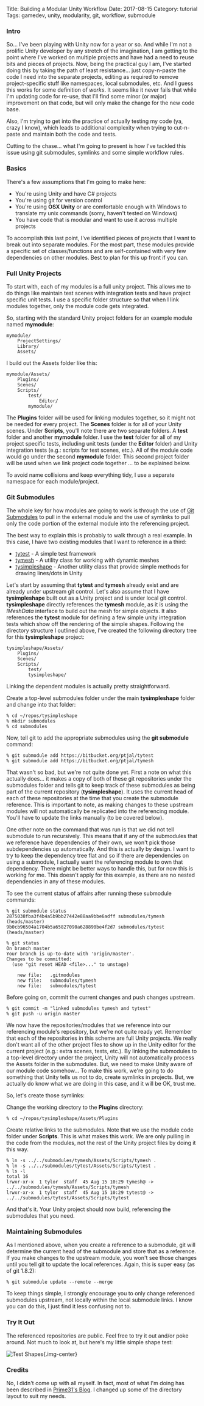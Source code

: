 Title: Building a Modular Unity Workflow
Date: 2017-08-15
Category: tutorial
Tags: gamedev, unity, modularity, git, workflow, submodule

### Intro

So... I've been playing with Unity now for a year or so.  And while I'm not a prolific Unity
developer by any stretch of the imagination, I am getting to the point where I've worked on
multiple projects and have had a need to reuse bits and pieces of projects.  Now, being the
practical guy I am, I've started doing this by taking the path of least resistance... just
copy-n-paste the code I need into the separate projects, editing as required to remove
project-specific stuff like namespaces, local submodules, etc.  And I guess this works for some
definition of *works*.  It seems like it never fails that while I'm updating code for re-use,
that I'll find some minor (or major) improvement on that code, but will only make the change for
the new code base.

Also, I'm trying to get into the practice of actually testing my code (ya, crazy I know), which leads to additional complexity when trying to cut-n-paste and maintain both the code and tests.

Cutting to the chase... what I'm going to present is how I've tackled this issue using git
submodules, symlinks and some simple workflow rules.

### Basics

There's a few assumptions that I'm going to make here:

* You're using Unity and have C# projects
* You're using git for version control
* You're using **OSX Unity** or are comfortable enough with Windows to translate my unix commands (sorry, haven't tested on Windows)
* You have code that is modular and want to use it across multiple projects

To accomplish this last point, I've identified pieces of projects that I want to break out into
separate modules.  For the most part, these modules provide a specific set of classes/functions and are self-contained with very few dependencies on other modules.  Best to plan for this up front if you can.

### Full Unity Projects

To start with, each of my modules is a full unity project.  This allows me to do things like
maintain test scenes with integration tests and have project specific unit tests.  I use a
specific folder structure so that when I link modules together, only the module code gets
integrated.

So, starting with the standard Unity project folders for an example module named **mymodule**:

    mymodule/
        ProjectSettings/
        Library/
        Assets/

I build out the Assets folder like this:

    mymodule/Assets/
        Plugins/
        Scenes/
        Scripts/
            test/
                Editor/
            mymodule/

The **Plugins** folder will be used for linking modules together, so it might not be needed for every project.  The **Scenes** folder is for all of your Unity scenes.  Under **Scripts**, you'll note there are two separate folders.  A **test** folder and another **mymodule** folder.  I use the **test** folder for all of my project specific tests, including unit tests (under the **Editor** folder) and Unity integration tests (e.g.: scripts for test scenes, etc.).  All of the module code would go under the second **mymodule** folder.  This second project folder will be used when we link project code together ... to be explained below.

To avoid name collisions and keep everything tidy, I use a separate namespace for each
module/project.

### Git Submodules

The whole key for how modules are going to work is through the use of [Git Submodules](https://git-scm.com/docs/git-submodule) to pull in the external module and the use of symlinks to pull only the code portion of the external module into the referencing project.

The best way to explain this is probably to walk through a real example.  In this case, I have
two existing modules that I want to reference in a third:

* [tytest](https://bitbucket.org/ptjal/tytest) - A simple test framework
* [tymesh](https://bitbucket.org/ptjal/tymesh) - A utility class for working with dynamic meshes
* [tysimpleshape](https://bitbucket.org/ptjal/tysimpleshape) - Another utility class that provide simple methods for drawing lines/dots in Unity

Let's start by assuming that **tytest** and **tymesh** already exist and are already under
upstream git control.  Let's also assume that I have **tysimpleshape** built out as a Unity
project and is under local git control.  **tysimpleshape** directly references the **tymesh**
module, as it is using the *IMeshData* interface to build out the mesh for simple objects.  It also
references the **tytest** module for defining a few simple unity integration tests which show
off the rendering of the simple shapes.  Following the directory structure I outlined above,
I've created the following directory tree for this **tysimpleshape** project:

    tysimpleshape/Assets/
        Plugins/
        Scenes/
        Scripts/
            test/
            tysimpleshape/

Linking the dependent modules is actually pretty straightforward.

Create a top-level submodules folder under the main **tysimpleshape** folder and change into that folder:

    % cd ~/repos/tysimpleshape
    % mkdir submodules
    % cd submodules

Now, tell git to add the appropriate submodules using the **git submodule** command:

    % git submodule add https://bitbucket.org/ptjal/tytest
    % git submodule add https://bitbucket.org/ptjal/tymesh

That wasn't so bad, but we're not quite done yet.  First a note on what this actually does... it
makes a copy of both of these git repositories under the submodules folder and tells git to keep
track of these submodules as being part of the current repository (**tysimpleshape**).  It uses
the current head of each of these repositories at the time that you create the submodule
reference.  This is important to note, as making changes to these upstream modules will not
automatically be replicated into the referencing module.  You'll have to update the links
manually (to be covered below).  

One other note on the command that was run is that we did not tell submodule to run recursively.
This means that if any of the submodules that we reference have dependencies of their own, we
won't pick those subdependencies up automatically.  And this is actually by design.  I want to
try to keep the dependency tree flat and so if there are dependencies on using a submodule, I
actually want the referencing module to own that dependency.  There might be better ways to
handle this, but for now this is working for me.  This doesn't apply for this example, as there
are no nested dependencies in any of these modules.

To see the current status of affairs after running these submodule commands:

    % git submodule status
    2875038fba3f4b4a5b9bb27442e88aa9bbe6adff submodules/tymesh (heads/master)
    9b0cb96504a1704b5a65827090a628890be4f2d7 submodules/tytest (heads/master)

    % git status
    On branch master
    Your branch is up-to-date with 'origin/master'.
    Changes to be committed:
      (use "git reset HEAD <file>..." to unstage)

        new file:   .gitmodules
        new file:   submodules/tymesh
        new file:   submodules/tytest

Before going on, commit the current changes and push changes upstream.

    % git commit -m "linked submodules tymesh and tytest"
    % git push -u origin master

We now have the repositories/modules that we reference into our referencing module's repository, but we're not quite ready yet.  Remember that each of the repositories in this scheme are full Unity projects.  We really don't want all of the other project files to show up in the Unity editor for the current project (e.g.: extra scenes, tests, etc.).  By linking the submodules to a top-level directory under the project, Unity will not automatically process the Assets folder in the submodules.  But, we need to make Unity aware of our module code somehow... To make this work, we're going to do something that Unity tells us not to do, create symlinks in projects.  But, we actually do know what we are doing in this case, and it will be OK, trust me.

So, let's create those symlinks:

Change the working directory to the **Plugins** directory:

    % cd ~/repos/tysimpleshape/Assets/Plugins

Create relative links to the submodules.  Note that we use the module code folder under **Scripts**.  This is what makes this work.  We are only pulling in the code from the modules, not the rest of the Unity project files by doing it this way.

    % ln -s ../../submodules/tymesh/Assets/Scripts/tymesh .
    % ln -s ../../submodules/tytest/Assets/Scripts/tytest .
    % ls -l
    total 16
    lrwxr-xr-x  1 tylor  staff  45 Aug 15 10:29 tymesh@ -> ../../submodules/tymesh/Assets/Scripts/tymesh
    lrwxr-xr-x  1 tylor  staff  45 Aug 15 10:29 tytest@ -> ../../submodules/tytest/Assets/Scripts/tytest

And that's it.  Your Unity project should now build, referencing the submodules that you need.

### Maintaining Submodules

As I mentioned above, when you create a reference to a submodule, git will determine the current
head of the submodule and store that as a reference.  If you make changes to the upstream
module, you won't see those changes until you tell git to update the local references.  Again,
this is super easy (as of git 1.8.2):

    % git submodule update --remote --merge

To keep things simple, I strongly encourage you to only change referenced submodules upstream,
not locally within the local submodule links.  I know you can do this, I just find it less
confusing not to.

### Try It Out

The referenced repositories are public.  Feel free to try it out and/or poke around.  Not much
to look at, but here's my little simple shape test:

![Test Shapes](images/TestShapes.png){.img-center}

### Credits

No, I didn't come up with all myself.  In fact, most of what I'm doing has been described in
[Prime31's Blog](http://blog.prime31.com/a-method-for-working-with-shared-code-with-unity-and-git/).  I changed up some of the directory layout to suit my needs.

